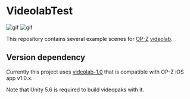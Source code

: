 VideolabTest
============

![gif](https://i.imgur.com/CNAe3Uk.gif)
![gif](https://i.imgur.com/2PNr9Vt.gif)

This repository contains several example scenes for [OP-Z] [videolab].

[OP-Z]: https://www.teenageengineering.com/products/op-z
[videolab]: https://github.com/teenageengineering/videolab

Version dependency
------------------

Currently this project uses [videolab-1.0] that is compatible with OP-Z iOS app
v1.0.x.

[videolab-1.0]: https://github.com/teenageengineering/videolab/releases/tag/v1.0

Note that Unity 5.6 is required to build videopaks with it.
